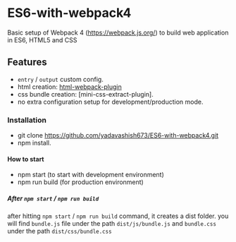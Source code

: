 # ES6-with-webpack4
Basic setup of Webpack 4 (https://webpack.js.org/) to build web application in ES6, HTML5 and CSS 

## Features

* `entry` / `output` custom config.
* html creation: [html-webpack-plugin](https://github.com/jantimon/html-webpack-plugin)
* css bundle creation: [mini-css-extract-plugin].
* no extra configuration setup for development/production mode.

### Installation

* git clone https://github.com/yadavashish673/ES6-with-webpack4.git
* npm install.

#### How to start

* npm start (to start with development environment)
* npm run build (for production environment)

##### After `npm start` / `npm run build`

after hitting `npm start` / `npm run build` command, it creates a dist folder. 
you will find `bundle.js` file under the path `dist/js/bundle.js` and `bundle.css` under the path `dist/css/bundle.css`

